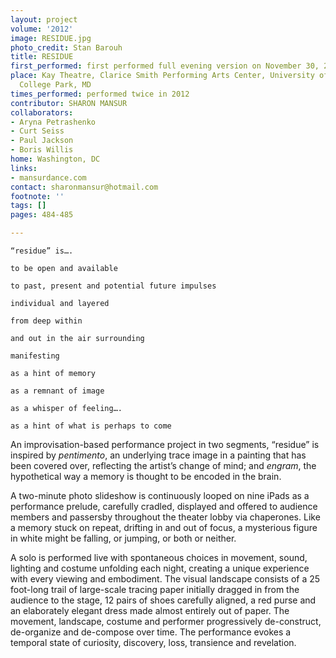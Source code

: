 ```yaml
---
layout: project
volume: '2012'
image: RESIDUE.jpg
photo_credit: Stan Barouh
title: RESIDUE
first_performed: first performed full evening version on November 30, 2012
place: Kay Theatre, Clarice Smith Performing Arts Center, University of Maryland,
  College Park, MD
times_performed: performed twice in 2012
contributor: SHARON MANSUR
collaborators:
- Aryna Petrashenko
- Curt Seiss
- Paul Jackson
- Boris Willis
home: Washington, DC
links:
- mansurdance.com
contact: sharonmansur@hotmail.com
footnote: ''
tags: []
pages: 484-485

---
```


	“residue” is….

	to be open and available

	to past, present and potential future impulses

	individual and layered 

	from deep within 

	and out in the air surrounding

	manifesting 

	as a hint of memory

	as a remnant of image

	as a whisper of feeling….

	as a hint of what is perhaps to come

An improvisation-based performance project in two segments, “residue” is inspired by _pentimento_, an underlying trace image in a painting that has been covered over, reflecting the artist’s change of mind; and _engram_, the hypothetical way a memory is thought to be encoded in the brain.

A two-minute photo slideshow is continuously looped on nine iPads as a performance prelude, carefully cradled, displayed and offered to audience members and passersby throughout the theater lobby via chaperones. Like a memory stuck on repeat, drifting in and out of focus, a mysterious figure in white might be falling, or jumping, or both or neither.

A solo is performed live with spontaneous choices in movement, sound, lighting and costume unfolding each night, creating a unique experience with every viewing and embodiment. The visual landscape consists of a 25 foot-long trail of large-scale tracing paper initially dragged in from the audience to the stage, 12 pairs of shoes carefully aligned, a red purse and an elaborately elegant dress made almost entirely out of paper. The movement, landscape, costume and performer progressively de-construct, de-organize and de-compose over time. The performance evokes a temporal state of curiosity, discovery, loss, transience and revelation.
